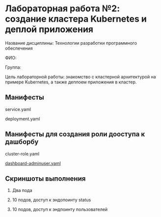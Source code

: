# Лабораторная работа №2: создание кластера Kubernetes и деплой приложения

Название дисциплины: Технологии разработки программного обеспечения

ФИО: 

Группа:

Цель лабораторной работы: знакомство с кластерной архитектурой на примере Kubernetes, а также деплоем приложения в кластер.

## Манифесты
service.yaml

deployment.yaml

## Манифесты для создания роли дооступа к дашборбу
cluster-role.yaml


[dashboard-adminuser.yaml](dashboard-roles/dashboard-adminuser.yaml)
## Скриншоты выполнения

1. Два пода

2. 10 подов, доступ к эндопоинту status

3. 10 подов, доступ к эндпоинту пользователей
